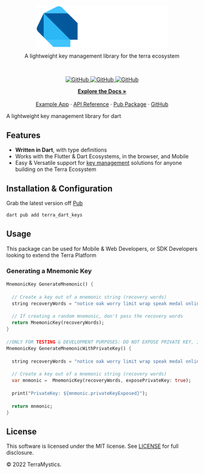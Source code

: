 <br/>
<p align="center">
    <a href="https://github.com/TerraMystics"><img src="https://github.com/TerraMystics/Terra.Dart.Keys/blob/main/Dart.svg" align="center" width=350/></a>
</p>

<p align="center">
A lightweight key management library for the terra ecosystem

</p>
<br/>

<p align="center">
  <a href="https://github.com/TerraMystics/Terra.Dart.Keys/blob/main/LICENSE.md">
  <img alt="GitHub" src="https://img.shields.io/github/license/terra-money/terra.js">
  </a>

  <a href="https://pub.dev/packages/terra_dart_keys">
  <img alt="GitHub" src="https://img.shields.io/pub/v/terra_dart_keys">
  </a>
  
  
  <a href="https://pub.dev/packages/terra_dart_keys">
  <img alt="GitHub" src="https://img.shields.io/pub/likes/terra_dart_keys?color=red">
  </a>
</p>

<p align="center">
  <a href="https://docs.terra.money/"><strong>Explore the Docs »</strong></a>
  <br />
  <br/>
  <a href="https://github.com/TerraMystics/Terra.Dart.Keys/tree/main/example/terra_dart_example">Example App</a>
  ·
  <a href="https://github.com/TerraMystics/Terra.Dart.Keys/blob/main/README.md">API Reference</a>
  ·
  <a href="https://pub.dev/packages/terra_dart_keys">Pub Package</a>
  ·
  <a href="https://github.com/TerraMystics/Terra.Dart.Keys">GitHub</a>
</p>

A lightweight key management library for dart

## Features

- **Written in Dart**, with type definitions
- Works with the Flutter & Dart Ecosystems, in the browser, and Mobile
- Easy & Versatile support for [key management](https://docs.terra.money/develop/feather-js/keys) solutions for anyone building on the Terra Ecosystem

## Installation & Configuration

Grab the latest version off [Pub](https://pub.dev/packages/terra_dart_keys)

```sh
dart pub add terra_dart_keys
```

## Usage

This package can be used for Mobile & Web Developers, or SDK Developers looking to extend the Terra Platform

### Generating a Mnemonic Key

```dart
MnemonicKey GenerateMnemonic() {

  // Create a key out of a mnemonic string (recovery words)
  string recoveryWords = "notice oak worry limit wrap speak medal online prefer cluster roof addict wrist behave treat actual wasp year salad speed social layer crew genius";

  // If creating a random mnemonic, don't pass the recovery words
  return MnemonicKey(recoveryWords);
}

//ONLY FOR TESTING & DEVELOPMENT PURPOSES: DO NOT EXPOSE PRIVATE KEY, IT COULD RISK EXPOSING THE WALLET FUNDS IF LOST
MnemonicKey GenerateMnemonicWithPrivateKey() {

  string recoveryWords = "notice oak worry limit wrap speak medal online prefer cluster roof addict wrist behave treat actual wasp year salad speed social layer crew genius";

  // Create a key out of a mnemonic string (recovery words)
  var mnmonic =  MnemonicKey(recoveryWords, exposePrivateKey: true);

  print("PrivateKey: ${mnmonic.privateKeyExposed}");

  return mnmonic;
}
```

## License

This software is licensed under the MIT license. See [LICENSE](https://github.com/TerraMystics/terra_dart_keys/blob/main/LICENSE) for full disclosure.

© 2022 TerraMystics.
